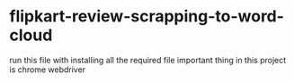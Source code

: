 # flipkart-review-scrapping-to-word-cloud
run this file with installing all the required file 
important thing in this project is chrome webdriver
